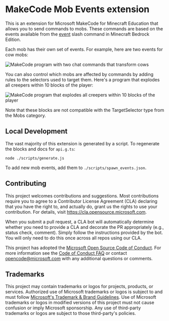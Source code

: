 # MakeCode Mob Events extension

This is an extension for Microsoft MakeCode for Minecraft Education that allows you to send commands to mobs. These commands are based on the events available from the [event](https://learn.microsoft.com/en-us/minecraft/creator/commands/commands/event) slash command in Minecraft Bedrock Edition.

Each mob has their own set of events. For example, here are two events for cow mobs:

![MakeCode program with two chat commands that transform cows](https://github.com/microsoft/makecode-minecraft-mob-events/blob/main/images/baby-adult.png?raw=true)

You can also control which mobs are affected by commands by adding rules to the selectors used to target them. Here's a program that explodes all creepers within 10 blocks of the player:

![MakeCode program that explodes all creepers within 10 blocks of the player](https://github.com/microsoft/makecode-minecraft-mob-events/blob/main/images/explode-creepers.png?raw=true)

Note that these blocks are not compatible with the TargetSelector type from the Mobs category.

## Local Development

The vast majority of this extension is generated by a script. To regenerate the blocks and docs for `api.g.ts`:

```
node ./scripts/generate.js
```

To add new mob events, add them to `./scripts/spawn_events.json`.

## Contributing

This project welcomes contributions and suggestions.  Most contributions require you to agree to a
Contributor License Agreement (CLA) declaring that you have the right to, and actually do, grant us
the rights to use your contribution. For details, visit https://cla.opensource.microsoft.com.

When you submit a pull request, a CLA bot will automatically determine whether you need to provide
a CLA and decorate the PR appropriately (e.g., status check, comment). Simply follow the instructions
provided by the bot. You will only need to do this once across all repos using our CLA.

This project has adopted the [Microsoft Open Source Code of Conduct](https://opensource.microsoft.com/codeofconduct/).
For more information see the [Code of Conduct FAQ](https://opensource.microsoft.com/codeofconduct/faq/) or
contact [opencode@microsoft.com](mailto:opencode@microsoft.com) with any additional questions or comments.

## Trademarks

This project may contain trademarks or logos for projects, products, or services. Authorized use of Microsoft 
trademarks or logos is subject to and must follow 
[Microsoft's Trademark & Brand Guidelines](https://www.microsoft.com/en-us/legal/intellectualproperty/trademarks/usage/general).
Use of Microsoft trademarks or logos in modified versions of this project must not cause confusion or imply Microsoft sponsorship.
Any use of third-party trademarks or logos are subject to those third-party's policies.
